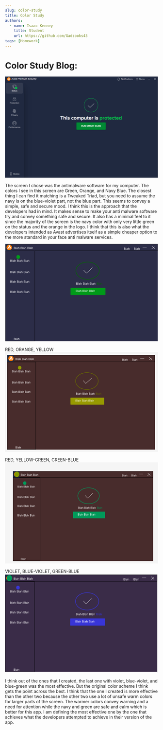 ```yaml
---
slug: color-study
title: Color Study
authors:
  - name: Isaac Kenney
    title: Student
    url: https://github.com/Gadzooks43
tags: [Homework]
---
```

# Color Study Blog:


![photo](/content/blog/color-study-main.png)

The screen I chose was the antimalware software for my computer. The colors I see in this screen are Green, Orange, and Navy Blue. The closest thing I can find it matching is a Tweaked Triad, but you need to assume the navy is on the blue-violet part, not the blue part. This seems to convey a simple, safe and secure mood. I think this is the approach that the developers had in mind. It makes sense to make your anti malware software try and convey something safe and secure. It also has a minimal feel to it since the majority of the screen is the navy color with only very little green on the status and the orange in the logo. I think that this is also what the developers intended as Avast advertises itself as a simple cheaper option to the more standard in your face anti malware services.

![photo](/content/blog/color-study-recreate-main.png)

RED, ORANGE, YELLOW
![photo](/content/blog/color-study-recreate-1.png)

RED, YELLOW-GREEN, GREEN-BLUE
![photo](/content/blog/color-study-recreate-2.png)

VIOLET, BLUE-VIOLET, GREEN-BLUE
![photo](/content/blog/color-study-recreate-3.png)


I think out of the ones that I created, the last one with violet, blue-violet, and blue-green was the most effective. But the original color scheme I think gets the point across the best. I think that the one I created is more effective than the other two because the other two use a lot of unsafe warm colors for larger parts of the screen. The warmer colors convey warning and a need for attention while the navy and green are safe and calm which is better for this app. I am defining the most effective one by the one that achieves what the developers attempted to achieve in their version of the app.
